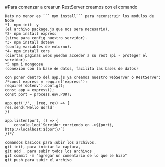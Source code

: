 #Para comenzar a crear un RestServer creamos con el comando
    
    Dato no menor es ``` npm install``` para reconstruir los modulos de Node
    *1- npm init -y
    (el archivo package.js que nos sera necesario).
    *2- npm install express
    (sirve para config nuestro servidor).
    *3- npm install dotenv
    (config variables de entorno).
    *4- npm install cors
    (ciertas paginas webs puedan acceder a su rest api - proteger el servidor).
    *5 npm i mongoose
    (conexion con la base de datos, facilita las bases de datos)

    con poner dentro del app.js ya creamos nuestro WebServer o RestServer:
    /*const express = require('express');
    require('dotenv').config();
    const app = express();
    const port = process.env.PORT;

    app.get('/',  (req, res) => {
    res.send('Hello World')
    })

    app.listen(port, () => {
        console.log(`Servidor corriendo en ->${port}, http://localhost:${port}/`)
    })*/

    comandos basicos para subir los archivos. 
    git init, para iniciar la captura, 
    git add . para subir todos los archivos
    git commit -m "agregar un comentario de lo que se hizo"
    git push para subir el archivo